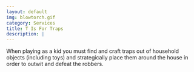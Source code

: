 ```yaml
---
layout: default
img: blowtorch.gif
category: Services
title: T Is For Traps
description: |
---
```

  When playing as a kid you must find and craft traps out of household objects (including toys) and strategically place them around the house in order to outwit and defeat the robbers. 